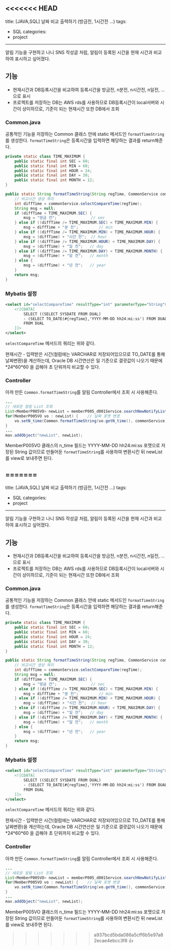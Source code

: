 <<<<<<< HEAD
---
title: \[JAVA,SQL] 날짜 비교 출력하기 (방금전, 1시간전 ...)
tags:
- SQL
categories:
- project
---

알림 기능을 구현하고 나니 SNS 작성글 처럼, 알림이 등록된 시간을 현재 시간과 비교하여 표시하고 싶어졌다.

## 기능

* 현재시간과 DB등록시간을 비교하여 등록시간을 방금전, n분전, n시간전, n일전, ... 으로 표시
* 프로젝트를 저장하는 DB는 AWS rds를 사용하므로 DB등록시간이 local서버와 시간이 상이하므로, 기준이 되는 현재시간 또한 DB에서 조회


### Common.java

공통적인 기능을 저장하는 Common 클래스 안에 static 메서드인 `formatTimeString`를 생성한다.
`formatTimeString`은 등록시간을 입력하면 해당하는 결과를 return해준다.

```java
private static class TIME_MAXIMUM {
	public static final int SEC = 60;
	public static final int MIN = 60;
	public static final int HOUR = 24;
	public static final int DAY = 30;
	public static final int MONTH = 12;
}

public static String formatTimeString(String regTime, CommonService commonService) {
	// 비교시간 생성 쿼리
	int diffTime = commonService.selectCompareTime(regTime);
	String msg = null;
	if (diffTime < TIME_MAXIMUM.SEC) {
		msg = "방금 전"; 				// sec
	} else if ((diffTime /= TIME_MAXIMUM.SEC) < TIME_MAXIMUM.MIN) {
		msg = diffTime + "분 전"; 		// min
	} else if ((diffTime /= TIME_MAXIMUM.MIN) < TIME_MAXIMUM.HOUR) {
		msg = (diffTime) + "시간 전"; 	// hour
	} else if ((diffTime /= TIME_MAXIMUM.HOUR) < TIME_MAXIMUM.DAY) {
		msg = (diffTime) + "일 전"; 	// day
	} else if ((diffTime /= TIME_MAXIMUM.DAY) < TIME_MAXIMUM.MONTH) {
		msg = (diffTime) + "달 전"; 	// month
	} else {
		msg = (diffTime) + "년 전"; 	// year
	}
	return msg;
}

```

### Mybatis 설정

```xml
<select id="selectCompareTime" resultType="int" parameterType="String">
	<![CDATA[
		SELECT ((SELECT SYSDATE FROM DUAL) 
		- (SELECT TO_DATE(#{regTime},'YYYY-MM-DD hh24:mi:ss') FROM DUAL ))*24*60*60
		FROM DUAL
	]]>
</select>
```

`selectCompareTime` 메서드의 쿼리는 위와 같다.

현재시간 - 입력받은 시간(컬럼에는 VARCHAR로 저장되어있으므로 TO_DATE를 통해 날짜변환)을 계산하는데,
Oracle DB 시간연산은 일 기준으로 결괏값이 나오기 때문에 \*24\*60\*60 을 곱해야 초 단위까지 비교할 수 있다.

### Controller

아까 만든 `Common.formatTimeString`를 알림 Controller에서 조회 시 사용해준다.

```java
...
// 새로운 알람 List 조회
List<MemberP005VO> newList = memberP005_d001Service.searchNewNotifyList(m_id);
for(MemberP005VO vo : newList) {	// 날짜 포맷 변경
	vo.setN_time(Common.formatTimeString(vo.getN_time(), commonService));
}
...
mav.addObject("newList", newList);
```

MemberP005VO 클래스의 n_time 필드는 YYYY-MM-DD hh24:mi:ss 포맷으로 저장된 String 값이므로
만들어둔 `formatTimeString`를 사용하여 변환시킨 뒤 newList를 view로 보내주면 된다.

=======
---
title: \[JAVA,SQL] 날짜 비교 출력하기 (방금전, 1시간전 ...)
tags:
- SQL
categories:
- project
---

알림 기능을 구현하고 나니 SNS 작성글 처럼, 알림이 등록된 시간을 현재 시간과 비교하여 표시하고 싶어졌다.

## 기능

* 현재시간과 DB등록시간을 비교하여 등록시간을 방금전, n분전, n시간전, n일전, ... 으로 표시
* 프로젝트를 저장하는 DB는 AWS rds를 사용하므로 DB등록시간이 local서버와 시간이 상이하므로, 기준이 되는 현재시간 또한 DB에서 조회


### Common.java

공통적인 기능을 저장하는 Common 클래스 안에 static 메서드인 `formatTimeString`를 생성한다.
`formatTimeString`은 등록시간을 입력하면 해당하는 결과를 return해준다.

```java
private static class TIME_MAXIMUM {
	public static final int SEC = 60;
	public static final int MIN = 60;
	public static final int HOUR = 24;
	public static final int DAY = 30;
	public static final int MONTH = 12;
}

public static String formatTimeString(String regTime, CommonService commonService) {
	// 비교시간 생성 쿼리
	int diffTime = commonService.selectCompareTime(regTime);
	String msg = null;
	if (diffTime < TIME_MAXIMUM.SEC) {
		msg = "방금 전"; 				// sec
	} else if ((diffTime /= TIME_MAXIMUM.SEC) < TIME_MAXIMUM.MIN) {
		msg = diffTime + "분 전"; 		// min
	} else if ((diffTime /= TIME_MAXIMUM.MIN) < TIME_MAXIMUM.HOUR) {
		msg = (diffTime) + "시간 전"; 	// hour
	} else if ((diffTime /= TIME_MAXIMUM.HOUR) < TIME_MAXIMUM.DAY) {
		msg = (diffTime) + "일 전"; 	// day
	} else if ((diffTime /= TIME_MAXIMUM.DAY) < TIME_MAXIMUM.MONTH) {
		msg = (diffTime) + "달 전"; 	// month
	} else {
		msg = (diffTime) + "년 전"; 	// year
	}
	return msg;
}

```

### Mybatis 설정

```xml
<select id="selectCompareTime" resultType="int" parameterType="String">
	<![CDATA[
		SELECT ((SELECT SYSDATE FROM DUAL) 
		- (SELECT TO_DATE(#{regTime},'YYYY-MM-DD hh24:mi:ss') FROM DUAL ))*24*60*60
		FROM DUAL
	]]>
</select>
```

`selectCompareTime` 메서드의 쿼리는 위와 같다.

현재시간 - 입력받은 시간(컬럼에는 VARCHAR로 저장되어있으므로 TO_DATE를 통해 날짜변환)을 계산하는데,
Oracle DB 시간연산은 일 기준으로 결괏값이 나오기 때문에 \*24\*60\*60 을 곱해야 초 단위까지 비교할 수 있다.

### Controller

아까 만든 `Common.formatTimeString`를 알림 Controller에서 조회 시 사용해준다.

```java
...
// 새로운 알람 List 조회
List<MemberP005VO> newList = memberP005_d001Service.searchNewNotifyList(m_id);
for(MemberP005VO vo : newList) {	// 날짜 포맷 변경
	vo.setN_time(Common.formatTimeString(vo.getN_time(), commonService));
}
...
mav.addObject("newList", newList);
```

MemberP005VO 클래스의 n_time 필드는 YYYY-MM-DD hh24:mi:ss 포맷으로 저장된 String 값이므로
만들어둔 `formatTimeString`를 사용하여 변환시킨 뒤 newList를 view로 보내주면 된다.

>>>>>>> a937bcd5bda086a5cff6b5e97a82ecae4ebcc3f8
👍